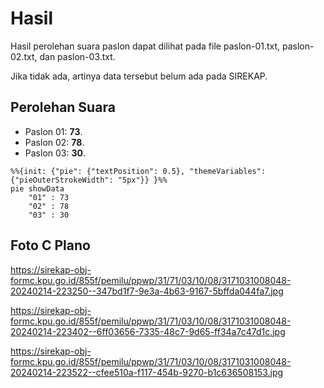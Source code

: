 # Hasil

Hasil perolehan suara paslon dapat dilihat pada file paslon-01.txt, paslon-02.txt, dan paslon-03.txt.

Jika tidak ada, artinya data tersebut belum ada pada SIREKAP.

## Perolehan Suara

 * Paslon 01: **73**.
 * Paslon 02: **78**.
 * Paslon 03: **30**.

```mermaid
%%{init: {"pie": {"textPosition": 0.5}, "themeVariables": {"pieOuterStrokeWidth": "5px"}} }%%
pie showData
    "01" : 73
    "02" : 78
    "03" : 30
```
## Foto C Plano

https://sirekap-obj-formc.kpu.go.id/855f/pemilu/ppwp/31/71/03/10/08/3171031008048-20240214-223250--347bd1f7-9e3a-4b63-9167-5bffda044fa7.jpg

https://sirekap-obj-formc.kpu.go.id/855f/pemilu/ppwp/31/71/03/10/08/3171031008048-20240214-223402--6ff03656-7335-48c7-9d65-ff34a7c47d1c.jpg

https://sirekap-obj-formc.kpu.go.id/855f/pemilu/ppwp/31/71/03/10/08/3171031008048-20240214-223522--cfee510a-f117-454b-9270-b1c636508153.jpg
